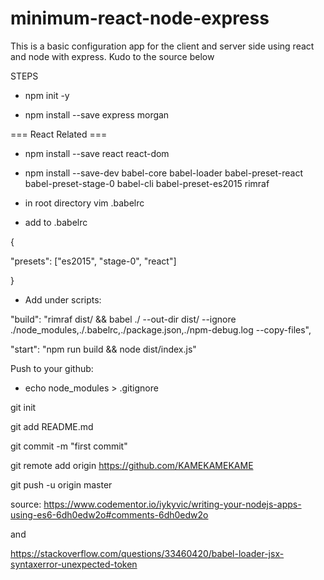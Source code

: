 # minimum-react-node-express

This is a basic configuration app for the client and server side using react and node with express. Kudo to the source below

STEPS

* npm init -y

* npm install --save express morgan

=== React Related ===

* npm install --save react react-dom

* npm install --save-dev babel-core babel-loader babel-preset-react babel-preset-stage-0 babel-cli babel-preset-es2015 rimraf


* in root directory vim .babelrc

* add to .babelrc

{

  "presets": ["es2015", "stage-0", "react"]

}

* Add under scripts:

"build": "rimraf dist/ && babel ./ --out-dir dist/ --ignore ./node_modules,./.babelrc,./package.json,./npm-debug.log --copy-files",

"start": "npm run build && node dist/index.js"

Push to your github:

* echo node_modules > .gitignore

git init

git add README.md

git commit -m "first commit"

git remote add origin https://github.com/KAMEKAMEKAME

git push -u origin master

source: https://www.codementor.io/iykyvic/writing-your-nodejs-apps-using-es6-6dh0edw2o#comments-6dh0edw2o

and 

https://stackoverflow.com/questions/33460420/babel-loader-jsx-syntaxerror-unexpected-token

